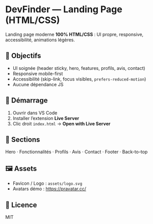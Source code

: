# DevFinder — Landing Page (HTML/CSS)

Landing page moderne **100% HTML/CSS** : UI propre, responsive, accessibilité, animations légères.

## 🎯 Objectifs
- UI soignée (header sticky, hero, features, profils, avis, contact)
- Responsive mobile-first
- Accessibilité (skip-link, focus visibles, `prefers-reduced-motion`)
- Aucune dépendance JS

## 🚀 Démarrage
1. Ouvrir dans VS Code  
2. Installer l’extension **Live Server**  
3. Clic droit `index.html` → **Open with Live Server**

## 🧱 Sections
Hero · Fonctionnalités · Profils · Avis · Contact · Footer · Back-to-top

## 🖼️ Assets
- Favicon / Logo : `assets/logo.svg`
- Avatars démo : https://pravatar.cc/

## 📝 Licence
MIT
